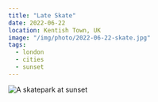 ```yaml
---
title: "Late Skate"
date: 2022-06-22
location: Kentish Town, UK
image: "/img/photo/2022-06-22-skate.jpg"
tags:
  - london
  - cities
  - sunset
---
```


![A skatepark at sunset](/img/photo/2022-06-22-skate.jpg)
